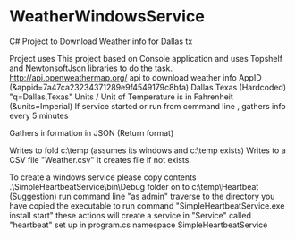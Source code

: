 # WeatherWindowsService
C# Project to Download Weather info for Dallas tx

Project uses 
   This project based on Console application and uses Topshelf and NewtonsoftJson libraries to do the task.
   http://api.openweathermap.org/ api to download weather info 
   AppID (&appid=7a47ca23234371289e9f4549179c8bfa)
   Dallas Texas (Hardcoded) "q=Dallas,Texas"
   Units / Unit of Temperature is in  Fahrenheit (&units=Imperial)
   If service started or run from command line , gathers info every 5 minutes
   
 Gathers information in JSON (Return format)
 
 Writes to fold c:\\temp (assumes its windows and c:\temp exists)
 Writes to a CSV file "Weather.csv"
 It creates file if not exists.
 
 To create a windows service please copy contents .\SimpleHeartbeatService\bin\Debug folder on to c:\temp\Heartbeat (Suggestion)
   run command line "as admin"
   traverse to the directory you have copied the executable to 
   run command "SimpleHeartbeatService.exe install start"
   these actions will create a service in "Service" called "heartbeat" set up in program.cs namespace SimpleHeartbeatService
   
 
 
   
 

